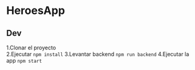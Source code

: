 # HeroesApp

## Dev

1.Clonar el proyecto <br>
2.Ejecutar ```npm install```
3.Levantar backend ```npm run backend```
4.Ejecutar la app ```npm start```
